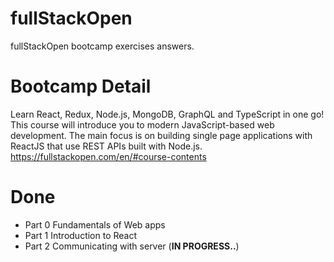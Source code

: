 # fullStackOpen
fullStackOpen bootcamp exercises answers.

# Bootcamp Detail
Learn React, Redux, Node.js, MongoDB, GraphQL and TypeScript in one go! This course will introduce you to modern JavaScript-based web development. The main focus is on building single page applications with ReactJS that use REST APIs built with Node.js.
https://fullstackopen.com/en/#course-contents

# Done
* Part 0
Fundamentals of Web apps
* Part 1
Introduction to React
* Part 2
Communicating with server (**IN PROGRESS..**)
